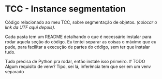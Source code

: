 # TCC - Instance segmentation

Código relacionado ao meu TCC, sobre segmentação de objetos. _(colocar o link da UTF aqui depois)_.

Cada pasta tem um README detalhando o que é necessário instalar para rodar aquela seção do código. Eu tentei separar as coisas o máximo que eu pude, para facilitar a execução de partes do código, sem ter que instalar tudo.

Tudo precisa de Python pra rodar, então instale isso primeiro. # TODO Algum requisito de venv? Tipo, sei lá, inferência tem que ser em um venv separado